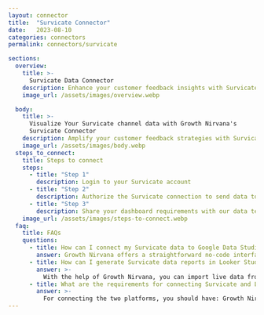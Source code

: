 ```yaml
---
layout: connector
title:  "Survicate Connector"
date:   2023-08-10
categories: connectors
permalink: connectors/survicate

sections:
  overview:
    title: >-
      Survicate Data Connector
    description: Enhance your customer feedback insights with Survicate integration. Seamlessly merge customer feedback data from Survicate with Looker Studio's analytical capabilities, unlocking insights that shape customer satisfaction strategies, feedback analysis, and operational excellence.
    image_url: /assets/images/overview.webp

  body:
    title: >-
      Visualize Your Survicate channel data with Growth Nirvana's
      Survicate Connector
    description: Amplify your customer feedback strategies with Survicate insights integrated into Looker Studio.
    image_url: /assets/images/body.webp
  steps_to_connect:
    title: Steps to connect
    steps:
      - title: "Step 1"
        description: Login to your Survicate account
      - title: "Step 2"
        description: Authorize the Survicate connection to send data to Growth Nirvana
      - title: "Step 3"
        description: Share your dashboard requirements with our data team. We will build the report for you.
    image_url: /assets/images/steps-to-connect.webp
  faq:
    title: FAQs
    questions:
      - title: How can I connect my Survicate data to Google Data Studio/Looker Studio?
        answer: Growth Nirvana offers a straightforward no-code interface to connect to Survicate data sources.
      - title: How can I generate Survicate data reports in Looker Studio?
        answer: >-
          With the help of Growth Nirvana, you can import live data from Survicate into Looker Studio. These data can be viewed in charts, tables, and dashboards to generate branded reports that can be shared instantly.
      - title: What are the requirements for connecting Survicate and Looker Studio?
        answer: >-
          For connecting the two platforms, you should have: Growth Nirvana Account and Survicate Ads Account
---
```

